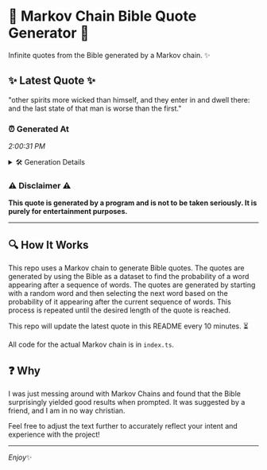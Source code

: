 # 📖 Markov Chain Bible Quote Generator 📖

Infinite quotes from the Bible generated by a Markov chain. ✨

## ✨ Latest Quote ✨
"other spirits more wicked than himself, and they enter in and dwell there: and the last state of that man is worse than the first."

### ⏰ Generated At
*2:00:31 PM*

<details>
    <summary>🛠️ Generation Details</summary>
    <p>
        <strong>🌱 Seed:</strong> other<br>
        <strong>🔄 Iterations:</strong> 24<br>
        <strong>📜 Context History:</strong><br>[ other ]: spirits<br>[ other, spirits ]: more<br>[ other, spirits, more ]: wicked<br>[ other, spirits, more, wicked ]: than<br>[ other, spirits, more, wicked, than ]: himself,<br>[ other, spirits, more, wicked, than, himself, ]: and<br>[ spirits, more, wicked, than, himself,, and ]: they<br>[ more, wicked, than, himself,, and, they ]: enter<br>[ wicked, than, himself,, and, they, enter ]: in<br>[ than, himself,, and, they, enter, in ]: and<br>[ himself,, and, they, enter, in, and ]: dwell<br>[ and, they, enter, in, and, dwell ]: there:<br>[ they, enter, in, and, dwell, there: ]: and<br>[ enter, in, and, dwell, there:, and ]: the<br>[ in, and, dwell, there:, and, the ]: last<br>[ and, dwell, there:, and, the, last ]: state<br>[ dwell, there:, and, the, last, state ]: of<br>[ there:, and, the, last, state, of ]: that<br>[ and, the, last, state, of, that ]: man<br>[ the, last, state, of, that, man ]: is<br>[ last, state, of, that, man, is ]: worse<br>[ state, of, that, man, is, worse ]: than<br>[ of, that, man, is, worse, than ]: the<br>[ that, man, is, worse, than, the ]: first.<br>
    </p>
</details>

### ⚠️ Disclaimer ⚠️
**This quote is generated by a program and is not to be taken seriously. It is purely for entertainment purposes.**

---

## 🔍 How It Works

This repo uses a Markov chain to generate Bible quotes. The quotes are generated by using the Bible as a dataset to find the probability of a word appearing after a sequence of words. The quotes are generated by starting with a random word and then selecting the next word based on the probability of it appearing after the current sequence of words. This process is repeated until the desired length of the quote is reached.

This repo will update the latest quote in this README every 10 minutes. ⏳

All code for the actual Markov chain is in `index.ts`.

## ❓ Why

I was just messing around with Markov Chains and found that the Bible surprisingly yielded good results when prompted. 
It was suggested by a friend, and I am in no way christian.

Feel free to adjust the text further to accurately reflect your intent and experience with the project!

---

*Enjoy*✨
